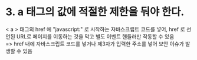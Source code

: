 # 3. a 태그의 값에 적절한 제한을 둬야 한다.

< a > 태그의 href 에 "javascript:" 로 시작하는 자바스크립트 코드를 넣어, href 로 선언된 URL로 페이지를 이동하는 것을 막고 별도 이벤트 핸들러만 작동할 수 있음
<br/>
=> href 내에 자바스크립트 코드를 넣거나 제3자가 입력한 주소를 넣어 보안 이슈가 발생할 수 있음
